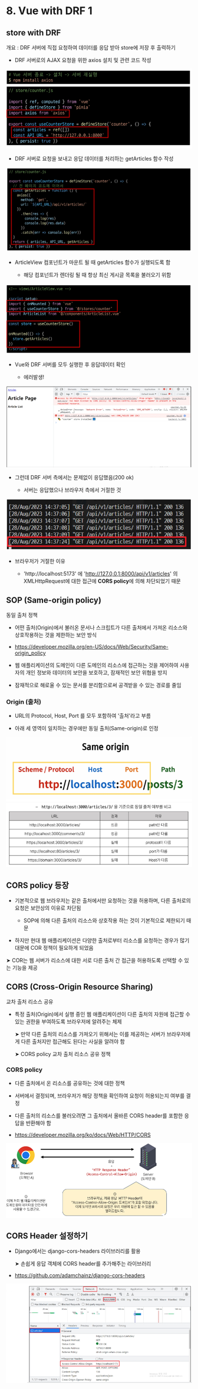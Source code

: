 # 8. Vue with DRF 1



## store with DRF

개요 : DRF 서버에 직접 요청하여 데이터를 응답 받아 store에 저장 후 출력하기

- DRF 서버로의 AJAX 요청을 위한 axios 설치 및 관련 코드 작성

<img title="" src="./img/state with DRF1.png" alt="">

- DRF 서버로 요청을 보내고 응답 데이터를 처리하는 getArticles 함수 작성

<img title="" src="./img/state with DRF2.png" alt="">

- ArticleView  컴포넌트가 마운트 될 때 getArticles  함수가 실행되도록 함
  
  - 해당 컴포넌트가 렌더링 될 때 항상 최신 게시글 목록을 불러오기 위함

<img title="" src="./img/state with DRF3.png" alt="">

- Vue와 DRF 서버를 모두 실행한 후 응답데이터 확인
  
  - 에러발생!

<img title="" src="./img/state with DRF4.png" alt="">

- 그런데 DRF 서버 측에서는 문제없이 응답했음(200 ok)
  
  - 서버는 응답했으나 브라우저 측에서 거절한 것

<img title="" src="./img/state with DRF5.png" alt="">

- 브라우저가 거절한 이유
  
  - 'http://localhost:5173' 에 'http://127.0,0,1:8000/api/v1/articles' 의 XMLHttpRequest에 대한 접근에 **CORS policy**에 의해 차단되었기 때문





## SOP (Same-origin policy)

동일 출처 정책

- 어떤 출처(Origin)에서 불러온 문서나 스크립트가 다른 출처에서 가져온 리소스와 상호작용하는 것을 제한하는 보안 방식

- https://developer.mozilla.org/en-US/docs/Web/Security/Same-origin_policy

- 웹 애플리케이션의 도메인이 다른 도메인의 리소스에 접근하는 것을 제어하여 사용자의 개인 정보와 데이터의 보안을 보호하고, 잠재적인 보안 위협을 방지

- 잠재적으로 해로울 수 있는 문서를 분리함으로써 공격받을 수 있는 경로를 줄임



### Origin (출처)

- URL의 Protocol, Host, Port 를 모두 포함하여 '출처'라고 부름

- 아래 세 영역이 일치하는 경우에만 동일 출처(Same-origin)로 인정

<img title="" src="./img/same origin.png" alt="">

<img title="" src="./img/same origin 1.png" alt="">





## CORS policy 등장

- 기본적으로 웹 브라우저는 같은 출처에서만 요청하는 것을 허용하며, 다른 출처로의 요청은 보안상의 이유로 차단됨
  
  - SOP에 의해 다른 출처의 리소스와 상호작용 하는 것이 기본적으로 제한되기 때문

- 하지만 현대 웹 애플리케이션은 다양한 출처로부터 리소스를 요청하는 경우가 많기 대문에 COR 정책이 필요하게 되었음

➤ COR는 웹 서버가 리소스에 대한 서로 다른 출처 간 접근을 허용하도록 선택할 수 있는 기능을 제공



## CORS (Cross-Origin Resource Sharing)

교차 출처 리소스 공유

- 특정 출처(Origin)에서 실행 중인 웹 애플리케이션이 다른 출처의 자원에 접근할 수 있는 권한을 부여하도록 브라우저에 알려주는 체제
  
  ➤ 만약 다른 출처의 리소스를 가져오기 위해서는 이를 제공하는 서버가 브라우저에게 다른 출처지만 접근해도 된다는 사실을 알려야 함
  
  ➤ CORS policy 교차 출처 리소스 공유 정책



### CORS policy

- 다른 출처에서 온 리소스를 공유하는 것에 대한 정책

- 서버에서 결정되며, 브라우저가 해당 정책을 확인하여 요청이 허용되는지 여부를 결정

- 다른 출처의 리소스를 불러오려면 그 출처에서 올바른 CORS header를 포함한 응답을 반환해야 함

- https://developer.mozilla.org/ko/docs/Web/HTTP/CORS

<img title="" src="./img/cors.png" alt="">





## CORS Header 설정하기

- Django에서는 django-cors-headers 라이브러리를 활용
  
  ➤ 손쉽게 응답 객체에 CORS header를 추가해주는 라이브러리

- https://github.com/adamchainz/django-cors-headers

<img title="" src="./img/cors result.png" alt="">
